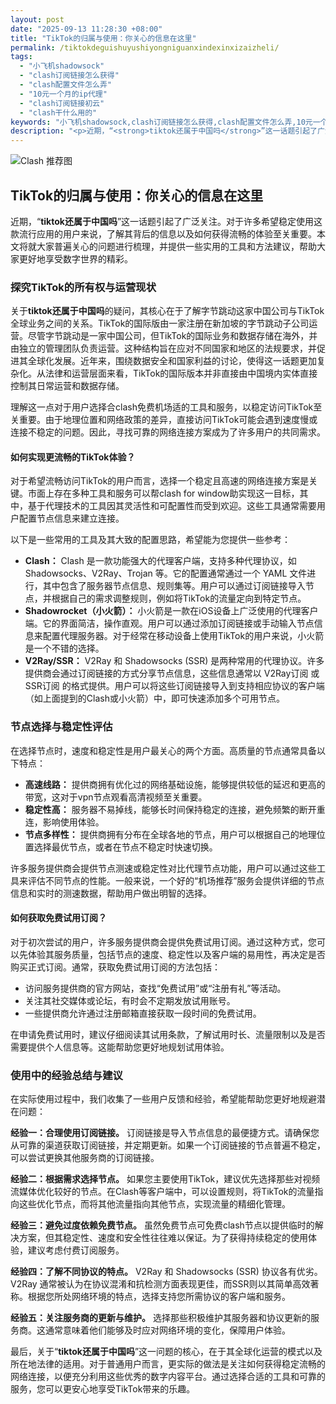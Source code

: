 ```yaml
---
layout: post
date: "2025-09-13 11:28:30 +08:00"
title: "TikTok的归属与使用：你关心的信息在这里"
permalink: /tiktokdeguishuyushiyongniguanxindexinxizaizheli/
tags:
  - "小飞机shadowsock"
  - "clash订阅链接怎么获得"
  - "clash配置文件怎么弄"
  - "10元一个月的ip代理"
  - "clash订阅链接初云"
  - "clash干什么用的"
keywords: "小飞机shadowsock,clash订阅链接怎么获得,clash配置文件怎么弄,10元一个月的ip代理,clash订阅链接初云,clash干什么用的"
description: "<p>近期，“<strong>tiktok还属于中国吗</strong>”这一话题引起了广泛关注。对于许多希望稳定使用这款流行应用的用户来说，了解其背后的信息以及如何获得流畅的体验至关重要。本文将就大家普遍关心的问题进行梳理，并提供一些实用的工具和方法建议，帮助大家更好地享受数字世界的精彩。</p>"
---
```


![Clash 推荐图](https://clashjd.github.io/assets/img/小火箭节点购买.png)

## TikTok的归属与使用：你关心的信息在这里

<p>近期，“<strong>tiktok还属于中国吗</strong>”这一话题引起了广泛关注。对于许多希望稳定使用这款流行应用的用户来说，了解其背后的信息以及如何获得流畅的体验至关重要。本文将就大家普遍关心的问题进行梳理，并提供一些实用的工具和方法建议，帮助大家更好地享受数字世界的精彩。</p>
<h3>探究TikTok的所有权与运营现状</h3>
<p>关于<strong>tiktok还属于中国吗</strong>的疑问，其核心在于了解字节跳动这家中国公司与TikTok全球业务之间的关系。TikTok的国际版由一家注册在新加坡的字节跳动子公司运营。尽管字节跳动是一家中国公司，但TikTok的国际业务和数据存储在海外，并由独立的管理团队负责运营。这种结构旨在应对不同国家和地区的法规要求，并促进其全球化发展。近年来，围绕数据安全和国家利益的讨论，使得这一话题更加复杂化。从法律和运营层面来看，TikTok的国际版本并非直接由中国境内实体直接控制其日常运营和数据存储。</p>
<p>理解这一点对于用户选择合clash免费机场适的工具和服务，以稳定访问TikTok至关重要。由于地理位置和网络政策的差异，直接访问TikTok可能会遇到速度慢或连接不稳定的问题。因此，寻找可靠的网络连接方案成为了许多用户的共同需求。</p>
<h4>如何实现更流畅的TikTok体验？</h4>
<p>对于希望流畅访问TikTok的用户而言，选择一个稳定且高速的网络连接方案是关键。市面上存在多种工具和服务可以帮clash for window助实现这一目标，其中，基于代理技术的工具因其灵活性和可配置性而受到欢迎。这些工具通常需要用户配置节点信息来建立连接。</p>
<p>以下是一些常用的工具及其大致的配置思路，希望能为您提供一些参考：</p>
<ul>
<li><strong>Clash：</strong> Clash 是一款功能强大的代理客户端，支持多种代理协议，如 Shadowsocks、V2Ray、Trojan 等。它的配置通常通过一个 YAML 文件进行，其中包含了服务器节点信息、规则集等。用户可以通过订阅链接导入节点，并根据自己的需求调整规则，例如将TikTok的流量定向到特定节点。</li>
<li><strong>Shadowrocket（小火箭）：</strong> 小火箭是一款在iOS设备上广泛使用的代理客户端。它的界面简洁，操作直观。用户可以通过添加订阅链接或手动输入节点信息来配置代理服务器。对于经常在移动设备上使用TikTok的用户来说，小火箭是一个不错的选择。</li>
<li><strong>V2Ray/SSR：</strong> V2Ray 和 Shadowsocks (SSR) 是两种常用的代理协议。许多提供商会通过订阅链接的方式分享节点信息，这些信息通常以 V2Ray订阅 或 SSR订阅 的格式提供。用户可以将这些订阅链接导入到支持相应协议的客户端（如上面提到的Clash或小火箭）中，即可快速添加多个可用节点。</li>
</ul>
<h3>节点选择与稳定性评估</h3>
<p>在选择节点时，速度和稳定性是用户最关心的两个方面。高质量的节点通常具备以下特点：</p>
<ul>
<li><strong>高速线路：</strong> 提供商拥有优化过的网络基础设施，能够提供较低的延迟和更高的带宽，这对于vpn节点观看高清视频至关重要。</li>
<li><strong>稳定性高：</strong> 服务器不易掉线，能够长时间保持稳定的连接，避免频繁的断开重连，影响使用体验。</li>
<li><strong>节点多样性：</strong> 提供商拥有分布在全球各地的节点，用户可以根据自己的地理位置选择最优节点，或者在节点不稳定时快速切换。</li>
</ul>
<p>许多服务提供商会提供节点测速或稳定性对比代理节点功能，用户可以通过这些工具来评估不同节点的性能。一般来说，一个好的“机场推荐”服务会提供详细的节点信息和实时的测速数据，帮助用户做出明智的选择。</p>
<h4>如何获取免费试用订阅？</h4>
<p>对于初次尝试的用户，许多服务提供商会提供免费试用订阅。通过这种方式，您可以先体验其服务质量，包括节点的速度、稳定性以及客户端的易用性，再决定是否购买正式订阅。通常，获取免费试用订阅的方法包括：</p>
<ul>
<li>访问服务提供商的官方网站，查找“免费试用”或“注册有礼”等活动。</li>
<li>关注其社交媒体或论坛，有时会不定期发放试用账号。</li>
<li>一些提供商允许通过注册邮箱直接获取一段时间的免费试用。</li>
</ul>
<p>在申请免费试用时，建议仔细阅读其试用条款，了解试用时长、流量限制以及是否需要提供个人信息等。这能帮助您更好地规划试用体验。</p>
<h3>使用中的经验总结与建议</h3>
<p>在实际使用过程中，我们收集了一些用户反馈和经验，希望能帮助您更好地规避潜在问题：</p>
<p><strong>经验一：合理使用订阅链接。</strong> 订阅链接是导入节点信息的最便捷方式。请确保您从可靠的渠道获取订阅链接，并定期更新。如果一个订阅链接的节点普遍不稳定，可以尝试更换其他服务商的订阅链接。</p>
<p><strong>经验二：根据需求选择节点。</strong> 如果您主要使用TikTok，建议优先选择那些对视频流媒体优化较好的节点。在Clash等客户端中，可以设置规则，将TikTok的流量指向这些优化节点，而将其他流量指向其他节点，实现流量的精细化管理。</p>
<p><strong>经验三：避免过度依赖免费节点。</strong> 虽然免费节点可免费clash节点以提供临时的解决方案，但其稳定性、速度和安全性往往难以保证。为了获得持续稳定的使用体验，建议考虑付费订阅服务。</p>
<p><strong>经验四：了解不同协议的特点。</strong> V2Ray 和 Shadowsocks (SSR) 协议各有优劣。V2Ray 通常被认为在协议混淆和抗检测方面表现更佳，而SSR则以其简单高效著称。根据您所处网络环境的特点，选择支持您所需协议的客户端和服务。</p>
<p><strong>经验五：关注服务商的更新与维护。</strong> 选择那些积极维护其服务器和协议更新的服务商。这通常意味着他们能够及时应对网络环境的变化，保障用户体验。</p>
<p>最后，关于“<strong>tiktok还属于中国吗</strong>”这一问题的核心，在于其全球化运营的模式以及所在地法律的适用。对于普通用户而言，更实际的做法是关注如何获得稳定流畅的网络连接，以便充分利用这些优秀的数字内容平台。通过选择合适的工具和可靠的服务，您可以更安心地享受TikTok带来的乐趣。</p>